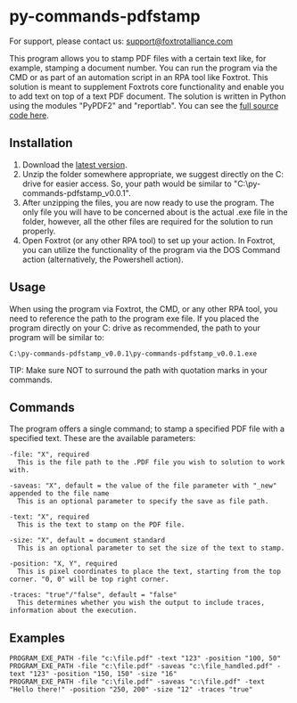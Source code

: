# py-commands-pdfstamp

For support, please contact us: support@foxtrotalliance.com

This program allows you to stamp PDF files with a certain text like, for example, stamping a document number. You can run the program via the CMD or as part of an automation script in an RPA tool like Foxtrot. This solution is meant to supplement Foxtrots core functionality and enable you to add text on top of a text PDF document. The solution is written in Python using the modules "PyPDF2" and "reportlab". You can see the [full source code here](https://github.com/foxtrot-alliance/py-commands-pdfstamp/blob/master/py-commands-pdfstamp.py).

## Installation

1. Download the [latest version](https://github.com/foxtrot-alliance/py-commands-pdfstamp/releases/download/v0.0.1/py-commands-pdfstamp_v0.0.1.zip).
2. Unzip the folder somewhere appropriate, we suggest directly on the C: drive for easier access. So, your path would be similar to "C:\py-commands-pdfstamp_v0.0.1".
3. After unzipping the files, you are now ready to use the program. The only file you will have to be concerned about is the actual .exe file in the folder, however, all the other files are required for the solution to run properly.
4. Open Foxtrot (or any other RPA tool) to set up your action. In Foxtrot, you can utilize the functionality of the program via the DOS Command action (alternatively, the Powershell action).

## Usage

When using the program via Foxtrot, the CMD, or any other RPA tool, you need to reference the path to the program exe file. If you placed the program directly on your C: drive as recommended, the path to your program will be similar to: 
```
C:\py-commands-pdfstamp_v0.0.1\py-commands-pdfstamp_v0.0.1.exe
```
TIP: Make sure NOT to surround the path with quotation marks in your commands.

## Commands

The program offers a single command; to stamp a specified PDF file with a specified text. These are the available parameters:
```
-file: "X", required
  This is the file path to the .PDF file you wish to solution to work with.
  
-saveas: "X", default = the value of the file parameter with "_new" appended to the file name
  This is an optional parameter to specify the save as file path.

-text: "X", required
  This is the text to stamp on the PDF file.

-size: "X", default = document standard
  This is an optional parameter to set the size of the text to stamp.

-position: "X, Y", required
  This is pixel coordinates to place the text, starting from the top corner. "0, 0" will be top right corner.

-traces: "true"/"false", default = "false"
  This determines whether you wish the output to include traces, information about the execution.
```

## Examples
```
PROGRAM_EXE_PATH -file "c:\file.pdf" -text "123" -position "100, 50"
PROGRAM_EXE_PATH -file "c:\file.pdf" -saveas "c:\file_handled.pdf" -text "123" -position "150, 150" -size "16"
PROGRAM_EXE_PATH -file "c:\file.pdf" -saveas "c:\file.pdf" -text "Hello there!" -position "250, 200" -size "12" -traces "true"
```
